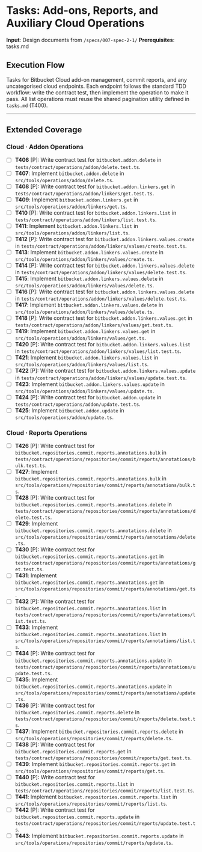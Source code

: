 # Tasks: Add-ons, Reports, and Auxiliary Cloud Operations

**Input**: Design documents from `/specs/007-spec-2-1/`
**Prerequisites**: tasks.md

## Execution Flow
Tasks for Bitbucket Cloud add-on management, commit reports, and any uncategorised cloud endpoints. Each endpoint follows the standard TDD workflow: write the contract test, then implement the operation to make it pass. All list operations must reuse the shared pagination utility defined in `tasks.md` (T400).

---

## Extended Coverage

### Cloud · Addon Operations
- [ ] **T406** [P]: Write contract test for `bitbucket.addon.delete` in `tests/contract/operations/addon/delete.test.ts`.
- [ ] **T407**: Implement `bitbucket.addon.delete` in `src/tools/operations/addon/delete.ts`.
- [ ] **T408** [P]: Write contract test for `bitbucket.addon.linkers.get` in `tests/contract/operations/addon/linkers/get.test.ts`.
- [ ] **T409**: Implement `bitbucket.addon.linkers.get` in `src/tools/operations/addon/linkers/get.ts`.
- [ ] **T410** [P]: Write contract test for `bitbucket.addon.linkers.list` in `tests/contract/operations/addon/linkers/list.test.ts`.
- [ ] **T411**: Implement `bitbucket.addon.linkers.list` in `src/tools/operations/addon/linkers/list.ts`.
- [ ] **T412** [P]: Write contract test for `bitbucket.addon.linkers.values.create` in `tests/contract/operations/addon/linkers/values/create.test.ts`.
- [ ] **T413**: Implement `bitbucket.addon.linkers.values.create` in `src/tools/operations/addon/linkers/values/create.ts`.
- [ ] **T414** [P]: Write contract test for `bitbucket.addon.linkers.values.delete` in `tests/contract/operations/addon/linkers/values/delete.test.ts`.
- [ ] **T415**: Implement `bitbucket.addon.linkers.values.delete` in `src/tools/operations/addon/linkers/values/delete.ts`.
- [ ] **T416** [P]: Write contract test for `bitbucket.addon.linkers.values.delete` in `tests/contract/operations/addon/linkers/values/delete.test.ts`.
- [ ] **T417**: Implement `bitbucket.addon.linkers.values.delete` in `src/tools/operations/addon/linkers/values/delete.ts`.
- [ ] **T418** [P]: Write contract test for `bitbucket.addon.linkers.values.get` in `tests/contract/operations/addon/linkers/values/get.test.ts`.
- [ ] **T419**: Implement `bitbucket.addon.linkers.values.get` in `src/tools/operations/addon/linkers/values/get.ts`.
- [ ] **T420** [P]: Write contract test for `bitbucket.addon.linkers.values.list` in `tests/contract/operations/addon/linkers/values/list.test.ts`.
- [ ] **T421**: Implement `bitbucket.addon.linkers.values.list` in `src/tools/operations/addon/linkers/values/list.ts`.
- [ ] **T422** [P]: Write contract test for `bitbucket.addon.linkers.values.update` in `tests/contract/operations/addon/linkers/values/update.test.ts`.
- [ ] **T423**: Implement `bitbucket.addon.linkers.values.update` in `src/tools/operations/addon/linkers/values/update.ts`.
- [ ] **T424** [P]: Write contract test for `bitbucket.addon.update` in `tests/contract/operations/addon/update.test.ts`.
- [ ] **T425**: Implement `bitbucket.addon.update` in `src/tools/operations/addon/update.ts`.

### Cloud · Reports Operations
- [ ] **T426** [P]: Write contract test for `bitbucket.repositories.commit.reports.annotations.bulk` in `tests/contract/operations/repositories/commit/reports/annotations/bulk.test.ts`.
- [ ] **T427**: Implement `bitbucket.repositories.commit.reports.annotations.bulk` in `src/tools/operations/repositories/commit/reports/annotations/bulk.ts`.
- [ ] **T428** [P]: Write contract test for `bitbucket.repositories.commit.reports.annotations.delete` in `tests/contract/operations/repositories/commit/reports/annotations/delete.test.ts`.
- [ ] **T429**: Implement `bitbucket.repositories.commit.reports.annotations.delete` in `src/tools/operations/repositories/commit/reports/annotations/delete.ts`.
- [ ] **T430** [P]: Write contract test for `bitbucket.repositories.commit.reports.annotations.get` in `tests/contract/operations/repositories/commit/reports/annotations/get.test.ts`.
- [ ] **T431**: Implement `bitbucket.repositories.commit.reports.annotations.get` in `src/tools/operations/repositories/commit/reports/annotations/get.ts`.
- [ ] **T432** [P]: Write contract test for `bitbucket.repositories.commit.reports.annotations.list` in `tests/contract/operations/repositories/commit/reports/annotations/list.test.ts`.
- [ ] **T433**: Implement `bitbucket.repositories.commit.reports.annotations.list` in `src/tools/operations/repositories/commit/reports/annotations/list.ts`.
- [ ] **T434** [P]: Write contract test for `bitbucket.repositories.commit.reports.annotations.update` in `tests/contract/operations/repositories/commit/reports/annotations/update.test.ts`.
- [ ] **T435**: Implement `bitbucket.repositories.commit.reports.annotations.update` in `src/tools/operations/repositories/commit/reports/annotations/update.ts`.
- [ ] **T436** [P]: Write contract test for `bitbucket.repositories.commit.reports.delete` in `tests/contract/operations/repositories/commit/reports/delete.test.ts`.
- [ ] **T437**: Implement `bitbucket.repositories.commit.reports.delete` in `src/tools/operations/repositories/commit/reports/delete.ts`.
- [ ] **T438** [P]: Write contract test for `bitbucket.repositories.commit.reports.get` in `tests/contract/operations/repositories/commit/reports/get.test.ts`.
- [ ] **T439**: Implement `bitbucket.repositories.commit.reports.get` in `src/tools/operations/repositories/commit/reports/get.ts`.
- [ ] **T440** [P]: Write contract test for `bitbucket.repositories.commit.reports.list` in `tests/contract/operations/repositories/commit/reports/list.test.ts`.
- [ ] **T441**: Implement `bitbucket.repositories.commit.reports.list` in `src/tools/operations/repositories/commit/reports/list.ts`.
- [ ] **T442** [P]: Write contract test for `bitbucket.repositories.commit.reports.update` in `tests/contract/operations/repositories/commit/reports/update.test.ts`.
- [ ] **T443**: Implement `bitbucket.repositories.commit.reports.update` in `src/tools/operations/repositories/commit/reports/update.ts`.

